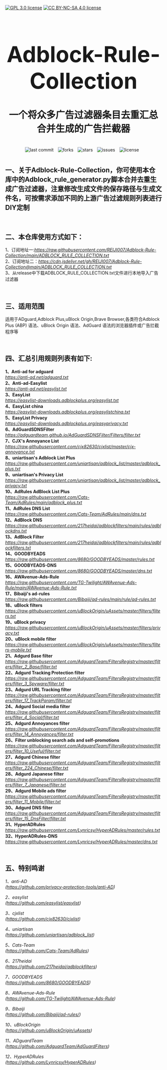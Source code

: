 [![GPL 3.0 license](https://img.shields.io/badge/License-GPL%20v3-blue.svg)](https://github.com/REIJI007/Adblock-Rule-Collection/blob/main/LICENSE-GPL3.0)
[![CC BY-NC-SA 4.0 license](https://img.shields.io/badge/License-CC%20BY--NC--SA%204.0-lightgrey.svg)](https://github.com/REIJI007/Adblock-Rule-Collection/blob/main/LICENSE-CC%20BY-NC-SA%204.0)
<!-- 居中的大标题 -->
<h1 align="center" style="font-size: 70px; margin-bottom: 20px;">Adblock-Rule-Collection</h1>

<!-- 居中的副标题 -->
<h2 align="center" style="font-size: 30px; margin-bottom: 40px;">一个将众多广告过滤器条目去重汇总合并生成的广告拦截器</h2>

<!-- 徽章（根据需要调整） -->
<p align="center" style="margin-bottom: 40px;">
    <img src="https://img.shields.io/badge/last%20commit-today-brightgreen" alt="last commit" style="margin-right: 10px;">
    <img src="https://img.shields.io/github/forks/REIJI007/Adblock-Rule-Collection" alt="forks" style="margin-right: 10px;">
    <img src="https://img.shields.io/github/stars/REIJI007/Adblock-Rule-Collection" alt="stars" style="margin-right: 10px;">
    <img src="https://img.shields.io/github/issues/REIJI007/Adblock-Rule-Collection" alt="issues" style="margin-right: 10px;">
    <img src="https://img.shields.io/github/license/REIJI007/Adblock-Rule-Collection" alt="license" style="margin-right: 10px;">
</p>


## 一、关于Adblock-Rule-Collection，你可使用本仓库中的Adblock_rule_generator.py脚本合并去重生成广告过滤器，注意修改生成文件的保存路径与生成文件名，可按需求添加不同的上游广告过滤规则列表进行DIY定制

<br>

## 二、本仓库使用方式如下：
1、订阅地址一:*https://raw.githubusercontent.com/REIJI007/Adblock-Rule-Collection/main/ADBLOCK_RULE_COLLECTION.txt*
<br>
2、订阅地址二：*https://cdn.jsdelivr.net/gh/REIJI007/Adblock-Rule-Collection@main/ADBLOCK_RULE_COLLECTION.txt*
<br>
3、从release中下载ADBLOCK_RULE_COLLECTION.txt文件进行本地导入广告过滤器

<br>

## 三、适用范围
适用于ADguard,Adblock Plus,uBlock Origin,Brave Browser,各类符合Adblock Plus (ABP) 语法、uBlock Origin 语法、AdGuard 语法的浏览器插件或广告拦截程序等

<br>

## 四、汇总引用规则列表有如下:

**1、Anti-ad for adguard** <br>
*https://anti-ad.net/adguard.txt*
<br>
**2、Anti-ad-Easylist** <br>
*https://anti-ad.net/easylist.txt*
<br>
**3、EasyList** <br>
*https://easylist-downloads.adblockplus.org/easylist.txt*
<br>
**4、EasyList china** <br>
*https://easylist-downloads.adblockplus.org/easylistchina.txt*
<br>
**5、EasyList Privacy** <br>
*https://easylist-downloads.adblockplus.org/easyprivacy.txt*
<br>
**6、AdGuardSDNSFilter** <br>
*https://adguardteam.github.io/AdGuardSDNSFilter/Filters/filter.txt*
<br>
**7、CJX's Annoyance List** <br>
*https://raw.githubusercontent.com/cjx82630/cjxlist/master/cjx-annoyance.txt*
<br>
**8、uniartisan's Adblock List Plus** <br>
*https://raw.githubusercontent.com/uniartisan/adblock_list/master/adblock_plus.txt*
<br>
**9、uniartisan's Privacy List** <br>
*https://raw.githubusercontent.com/uniartisan/adblock_list/master/adblock_privacy.txt*
<br>
**10、AdRules AdBlock List Plus** <br>
*https://raw.githubusercontent.com/Cats-Team/AdRules/main/adblock_plus.txt*
<br>
**11、AdRules DNS List** <br>
*https://raw.githubusercontent.com/Cats-Team/AdRules/main/dns.txt*
<br>
**12、AdBlock DNS** <br>
*https://raw.githubusercontent.com/217heidai/adblockfilters/main/rules/adblockdns.txt*
<br>
**13、AdBlock Filter** <br>
*https://raw.githubusercontent.com/217heidai/adblockfilters/main/rules/adblockfilters.txt*
<br>
**14、GOODBYEADS** <br>
*https://raw.githubusercontent.com/8680/GOODBYEADS/master/rules.txt*
<br>
**15、GOODBYEADS-DNS** <br>
*https://raw.githubusercontent.com/8680/GOODBYEADS/master/dns.txt*
<br>
**16、AWAvenue-Ads-Rule** <br>
*https://raw.githubusercontent.com/TG-Twilight/AWAvenue-Ads-Rule/main/AWAvenue-Ads-Rule.txt*
<br>
**17、Bibaiji's ad-rules** <br>
*https://raw.githubusercontent.com/Bibaiji/ad-rules/main/rule/ad-rules.txt*
<br>
**18、uBlock filters** <br>
*https://raw.githubusercontent.com/uBlockOrigin/uAssets/master/filters/filters.txt*
<br>
**19、uBlock privacy** <br>
*https://raw.githubusercontent.com/uBlockOrigin/uAssets/master/filters/privacy.txt*
<br>
**20、uBlock mobile filter** <br>
*https://raw.githubusercontent.com/uBlockOrigin/uAssets/master/filters/filters-mobile.txt*
<br>
**21、Adgurd Base filter** <br>
*https://raw.githubusercontent.com/AdguardTeam/FiltersRegistry/master/filters/filter_2_Base/filter.txt*
<br>
**22、Adgurd Tracking Protection filter** <br>
*https://raw.githubusercontent.com/AdguardTeam/FiltersRegistry/master/filters/filter_3_Spyware/filter.txt*
<br>
**23、Adgurd URL Tracking filter** <br>
*https://raw.githubusercontent.com/AdguardTeam/FiltersRegistry/master/filters/filter_17_TrackParam/filter.txt*
<br>
**24、Adgurd Social media filter** <br>
*https://raw.githubusercontent.com/AdguardTeam/FiltersRegistry/master/filters/filter_4_Social/filter.txt*
<br>
**25、Adgurd Annoyances filter** <br>
*https://raw.githubusercontent.com/AdguardTeam/FiltersRegistry/master/filters/filter_14_Annoyances/filter.txt*
<br>
**26、Filter unblocking search ads and self-promotions** <br>
*https://raw.githubusercontent.com/AdguardTeam/FiltersRegistry/master/filters/filter_10_Useful/filter.txt*
<br>
**27、Adgurd Chinese filter** <br>
*https://raw.githubusercontent.com/AdguardTeam/FiltersRegistry/master/filters/filter_224_Chinese/filter.txt*
<br>
**28、Adgurd Japanese filter** <br>
*https://raw.githubusercontent.com/AdguardTeam/FiltersRegistry/master/filters/filter_7_Japanese/filter.txt*
<br>
**29、Adgurd Mobile ads filter** <br>
*https://raw.githubusercontent.com/AdguardTeam/FiltersRegistry/master/filters/filter_11_Mobile/filter.txt*
<br>
**30、Adgurd DNS filter** <br>
*https://raw.githubusercontent.com/AdguardTeam/FiltersRegistry/master/filters/filter_15_DnsFilter/filter.txt*
<br>
**31、HyperADRules** <br>
*https://raw.githubusercontent.com/Lynricsy/HyperADRules/master/rules.txt*
<br>
**32、HyperADRules-DNS** <br>
*https://raw.githubusercontent.com/Lynricsy/HyperADRules/master/dns.txt*

<br>

## 五、特别鸣谢
*1、anti-AD <br>(https://github.com/privacy-protection-tools/anti-AD)*

*2、easylist <br>(https://github.com/easylist/easylist)*

*3、cjxlist <br>(https://github.com/cjx82630/cjxlist)*

*4、uniartisan <br>(https://github.com/uniartisan/adblock_list)*

*5、Cats-Team <br>(https://github.com/Cats-Team/AdRules)*

*6、217heidai <br>(https://github.com/217heidai/adblockfilters)*

*7、GOODBYEADS <br>(https://github.com/8680/GOODBYEADS)*

*8、AWAvenue-Ads-Rule <br>(https://github.com/TG-Twilight/AWAvenue-Ads-Rule)*

*9、Bibaiji <br>(https://github.com/Bibaiji/ad-rules/)*

*10、uBlockOrigin <br>(https://github.com/uBlockOrigin/uAssets)*

*11、ADguardTeam <br>(https://github.com/AdguardTeam/AdGuardFilters)*

*12、HyperADRules <br>(https://github.com/Lynricsy/HyperADRules)*

